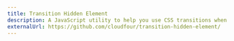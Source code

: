 ```yaml
---
title: Transition Hidden Element
description: A JavaScript utility to help you use CSS transitions when showing and hiding elements with the `hidden` attribute.
externalUrl: https://github.com/cloudfour/transition-hidden-element/
---
```

